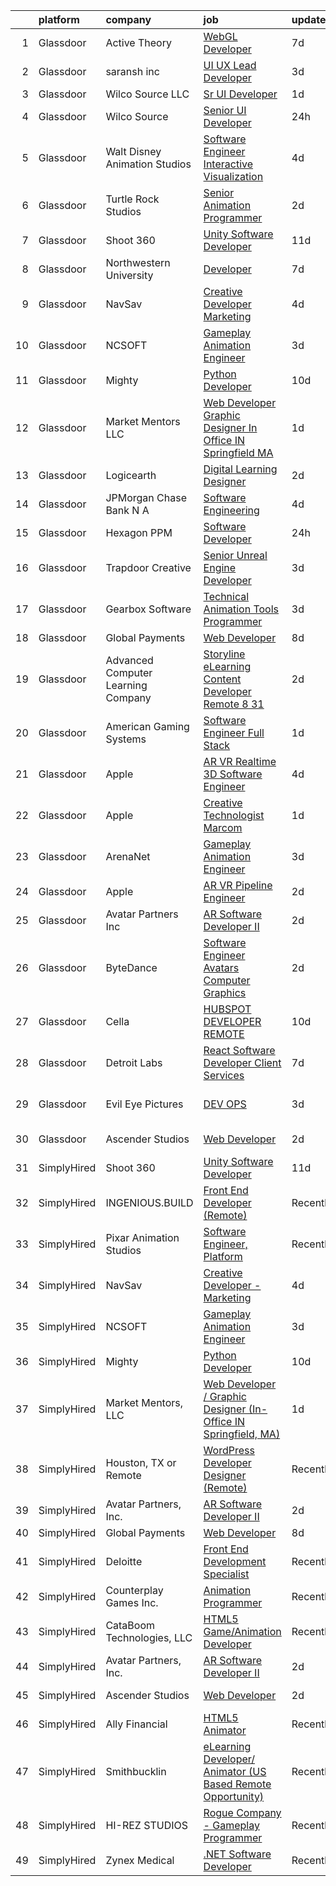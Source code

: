 

|    | platform    | company                            | job                                                                                                                                                                                                                                                                                                                                                                                                                                                                                                                                                                                                                                                                                                                                                                                                                                                                                                                                                                                                                                                                                                                                                                                                                                                                                                                                                                     | update_time   | location          |
|---:|:------------|:-----------------------------------|:------------------------------------------------------------------------------------------------------------------------------------------------------------------------------------------------------------------------------------------------------------------------------------------------------------------------------------------------------------------------------------------------------------------------------------------------------------------------------------------------------------------------------------------------------------------------------------------------------------------------------------------------------------------------------------------------------------------------------------------------------------------------------------------------------------------------------------------------------------------------------------------------------------------------------------------------------------------------------------------------------------------------------------------------------------------------------------------------------------------------------------------------------------------------------------------------------------------------------------------------------------------------------------------------------------------------------------------------------------------------|:--------------|:------------------|
|  1 | Glassdoor   | Active Theory                      | [WebGL Developer](https://www.glassdoor.com/partner/jobListing.htm?pos=118&ao=1136043&s=58&guid=00000183021f0fdc96b644399921230a&src=GD_JOB_AD&t=SR&vt=w&ea=1&cs=1_5e731f06&cb=1662187934136&jobListingId=1008097750595&jrtk=3-0-1gc11u4562duq001-1gc11u45nimbc800-d23fd628edf16cc9-)                                                                                                                                                                                                                                                                                                                                                                                                                                                                                                                                                                                                                                                                                                                                                                                                                                                                                                                                                                                                                                                                                   | 7d            | Los Angeles, CA   |
|  2 | Glassdoor   | saransh inc                        | [UI UX Lead Developer](https://www.glassdoor.com/partner/jobListing.htm?pos=123&ao=1136043&s=58&guid=00000183021f0fdc96b644399921230a&src=GD_JOB_AD&t=SR&vt=w&ea=1&cs=1_27e1e8e9&cb=1662187934137&jobListingId=1008103912540&jrtk=3-0-1gc11u4562duq001-1gc11u45nimbc800-85031aa08e20476f-)                                                                                                                                                                                                                                                                                                                                                                                                                                                                                                                                                                                                                                                                                                                                                                                                                                                                                                                                                                                                                                                                              | 3d            | Remote            |
|  3 | Glassdoor   | Wilco Source  LLC                  | [Sr UI Developer](https://www.glassdoor.com/partner/jobListing.htm?pos=113&ao=1136043&s=58&guid=00000183021f0fdc96b644399921230a&src=GD_JOB_AD&t=SR&vt=w&ea=1&cs=1_5e000bbc&cb=1662187934135&jobListingId=1008110499500&jrtk=3-0-1gc11u4562duq001-1gc11u45nimbc800-802fa49ffd51ecc9-)                                                                                                                                                                                                                                                                                                                                                                                                                                                                                                                                                                                                                                                                                                                                                                                                                                                                                                                                                                                                                                                                                   | 1d            | Newark, CA        |
|  4 | Glassdoor   | Wilco Source                       | [Senior UI Developer](https://www.glassdoor.com/partner/jobListing.htm?pos=116&ao=1136043&s=58&guid=00000183021f0fdc96b644399921230a&src=GD_JOB_AD&t=SR&vt=w&ea=1&cs=1_81a87395&cb=1662187934136&jobListingId=1008114020566&jrtk=3-0-1gc11u4562duq001-1gc11u45nimbc800-c70407e1cd8c0a1b-)                                                                                                                                                                                                                                                                                                                                                                                                                                                                                                                                                                                                                                                                                                                                                                                                                                                                                                                                                                                                                                                                               | 24h           | Newark, CA        |
|  5 | Glassdoor   | Walt Disney Animation Studios      | [Software Engineer   Interactive Visualization](https://www.glassdoor.com/partner/jobListing.htm?pos=105&ao=1110586&s=58&guid=00000183021f0fdc96b644399921230a&src=GD_JOB_AD&t=SR&vt=w&cs=1_263ee739&cb=1662187934134&jobListingId=1008101142223&cpc=AF770993EC679D41&jrtk=3-0-1gc11u4562duq001-1gc11u45nimbc800-4a283283121dd9b2--6NYlbfkN0DAFTyt7pbDCC2JPO79CSdi1dIb81yjczP5qsKcZIxgiYm3-7g-689UM0rgypL64cpmrtdNB6pclis-4s5phHYzU3DYkN9vge-pm0lXZLuitBnSbx9bxcGX-PwtN-H6mfdm29DKamNDlnaDHf7s34ndLvxai1xr5BcZhKtWuhQyp2quJR1miU_LkZnG9rkrhzNcXL1T6aOOsk8foT5hxjwZ2HX5G9pl4mmVt3gkGHzyqDXAroDKCc1fsKdlhhssqvlWK9yEogcoWUwnOjZM9mN8KppZvGHkWRvvFY5ZBkMShUTaJ6ErW9AFz9wTgMMiq8z8MF5nHfihnk_VJsSCxc-6-LPFZ8jxocw2TX4-v0K0ZspmJGsJYodhiCLqNDt62nvo3uar88-7Tjwa86iSExFchPOzajTBaJRXjf-o42Ql91am_l2WxfbYFiEMzjOVGwk%3D)                                                                                                                                                                                                                                                                                                                                                                                                                                                                                                                                                       | 4d            | Burbank, CA       |
|  6 | Glassdoor   | Turtle Rock Studios                | [Senior Animation Programmer](https://www.glassdoor.com/partner/jobListing.htm?pos=128&ao=1136043&s=58&guid=00000183021f0fdc96b644399921230a&src=GD_JOB_AD&t=SR&vt=w&ea=1&cs=1_ce272e37&cb=1662187934137&jobListingId=1008106608421&jrtk=3-0-1gc11u4562duq001-1gc11u45nimbc800-21f08f745b795195-)                                                                                                                                                                                                                                                                                                                                                                                                                                                                                                                                                                                                                                                                                                                                                                                                                                                                                                                                                                                                                                                                       | 2d            | Lake Forest, CA   |
|  7 | Glassdoor   | Shoot 360                          | [Unity Software Developer](https://www.glassdoor.com/partner/jobListing.htm?pos=103&ao=1110586&s=58&guid=00000183021f0fdc96b644399921230a&src=GD_JOB_AD&t=SR&vt=w&ea=1&cs=1_056e6a68&cb=1662187934135&jobListingId=1008087203584&cpc=8A48E7D5890B96AC&jrtk=3-0-1gc11u4562duq001-1gc11u45nimbc800-8dd0b1a67149a496--6NYlbfkN0DfopDBJjdZYsHaazvtHih9EkP_5L3b-O-YxZrMZy_RRXHVtoPf0vktF4oNZRwX11ChLmqooPeQulvAiVAtFyylj8b6ARcbJZaTISipflqpxGg1LcAq6m-5fYSL7Av37XfUU7wFkkBkYfYpMuUS6z0JTvtOC9Tf4ivmaFVVmcVi0ucMfgOzBMfyvavdPYg_-etTqVXYXSIfWovmhfyChwNXuaV38DCXGZq4j5L6qlfH0OU4QG-whspLOfg6Xu_at9A-5uqr1_dZdCRBiAqWihY2QIwxHppVmkXca3ez8AGIi8vmrE04A3knGBto8xGRN7DpHQ3uNzVvNfulYbCiBpjZz9SyqK2vnrJAQx5SIQJd_S139Jlno3GNa89H_fKohmR3uaiwSrQi3rMg4CLE43edaDPGNeASkpg4G4L0TuCAGMJPfTq-vuWYBZrM13H6AJ0K6EfuMla004OTvorFW5N_HJEwhtnRgU3CWNupmRrH5QAujKWEeJ2WUSl6qZL4Q8k%3D)                                                                                                                                                                                                                                                                                                                                                                                                                                                                                                       | 11d           | Vancouver, WA     |
|  8 | Glassdoor   | Northwestern University            | [Developer](https://www.glassdoor.com/partner/jobListing.htm?pos=127&ao=1136043&s=58&guid=00000183021f0fdc96b644399921230a&src=GD_JOB_AD&t=SR&vt=w&cs=1_2e02df2b&cb=1662187934137&jobListingId=1008097228196&jrtk=3-0-1gc11u4562duq001-1gc11u45nimbc800-13df63f3d4114959-)                                                                                                                                                                                                                                                                                                                                                                                                                                                                                                                                                                                                                                                                                                                                                                                                                                                                                                                                                                                                                                                                                              | 7d            | Evanston, IL      |
|  9 | Glassdoor   | NavSav                             | [Creative Developer   Marketing](https://www.glassdoor.com/partner/jobListing.htm?pos=106&ao=1110586&s=58&guid=00000183021f0fdc96b644399921230a&src=GD_JOB_AD&t=SR&vt=w&ea=1&cs=1_bfe1eaef&cb=1662187934135&jobListingId=1008101583321&cpc=56C4EA4A1A191A49&jrtk=3-0-1gc11u4562duq001-1gc11u45nimbc800-3ef4b27837961961--6NYlbfkN0BvAdlA35CjkOTzb4w1kkSC-vTwJamGQa4qaPCWn-0njweHi_B-CtuKQhiA94M5OE-XjNhf22KnVp00kgckhjWxzGyV97h7v8x36p5wKdZlOjwGZGaqaaH8DYNMeM34HY9t9Z5J26lOJ85UEHLGvZFDJOe_8KgJLhnklUUMm79Fgw-wQMJzYni-FeIqV5Svyi_1ZjE_mxETfR2qp4i-PiUDiAz8y9BFsxOfX0BmecMnmGFBamzhbjmqf2dPmw1l79Q2jskoL_2S0v1vj9ya7N4qEkpRWJGfHKpY1zxNg9FUyzHvhFdxnATAGdl8MK6pzPVKotGiPDRBnfUm9fURMwCo_kTJXroyuyqes0wJz_0EpquGblSYlc66oAyncDsi-cMlFoMd8f_nRr53nx4JixAh1Xf7DvICBdIdBPFDW6PFRza-aTnSfdWFERfeXbz5zt10Vvgemm2XZmQ5T4ePHBZdYdZ9TNhE9mAQDX0Iy0di5IOxkSXScOcD55Ksx3jhwYXETIUuucG1dZfg3zlNAgFv12J6BQthvkK16tAUjpSwl8GyHnzaZ4yfZNLLZty9J9LLByUiYx-cBUIazJvYfzCN)                                                                                                                                                                                                                                                                                                                                                                                                               | 4d            | Beaumont, TX      |
| 10 | Glassdoor   | NCSOFT                             | [Gameplay Animation Engineer](https://www.glassdoor.com/partner/jobListing.htm?pos=120&ao=1136043&s=58&guid=00000183021f0fdc96b644399921230a&src=GD_JOB_AD&t=SR&vt=w&ea=1&cs=1_e46e8e38&cb=1662187934139&jobListingId=1008104799075&jrtk=3-0-1gc11u4562duq001-1gc11u45nimbc800-6fd0a3efe7f1d2fe-)                                                                                                                                                                                                                                                                                                                                                                                                                                                                                                                                                                                                                                                                                                                                                                                                                                                                                                                                                                                                                                                                       | 3d            | Bellevue, WA      |
| 11 | Glassdoor   | Mighty                             | [Python Developer](https://www.glassdoor.com/partner/jobListing.htm?pos=110&ao=1136043&s=58&guid=00000183021f0fdc96b644399921230a&src=GD_JOB_AD&t=SR&vt=w&ea=1&cs=1_8036a349&cb=1662187934135&jobListingId=1008088932767&jrtk=3-0-1gc11u4562duq001-1gc11u45nimbc800-2137e7cb7a3f5085-)                                                                                                                                                                                                                                                                                                                                                                                                                                                                                                                                                                                                                                                                                                                                                                                                                                                                                                                                                                                                                                                                                  | 10d           | Remote            |
| 12 | Glassdoor   | Market Mentors  LLC                | [Web Developer   Graphic Designer  In Office IN Springfield  MA ](https://www.glassdoor.com/partner/jobListing.htm?pos=102&ao=1110586&s=58&guid=00000183021f0fdc96b644399921230a&src=GD_JOB_AD&t=SR&vt=w&ea=1&cs=1_357e8e89&cb=1662187934134&jobListingId=1008111271323&cpc=1FF74F442D7FC309&jrtk=3-0-1gc11u4562duq001-1gc11u45nimbc800-971de25c7259ef8b--6NYlbfkN0DrgQq5ECBajiuqohNCSf6c7_2Cek-sBUhiO2bmmkiCIcpzLyXLzEAoKP3P9Bva9-zUgAU6dCxffsMNVoKZUbiRB3Ovdl0h9ea5amWQkaxfoiRDPvu7vvBPFtBCBbXoTpO0YVWCRAym8I0hk1kRXTvCk5pv60f4DZY_HfLzxtzevPO9xQ7iAlJBHt3t5YEE5GUDkxZ8SLwY5lvAIJYOZh2o-n4JRhIKUGrtsq1lndZrFdfmoUlP7HWSRWkeAq8_gYMwQmoWM1XTg_uitxqzL_VM7xoqkY5P6DWXotFhEZHneUKvdd86OnYZwKR6Etn_SvaC3zto4fixhktE25pPm2YlRW4IT_xrol0e5-ep26szM9T0O4bXqzjoyAJ7d6oPPNghY5AEx1NUaLMEtNhEyMgMAe1h7fhvyGTXOevGsEVWU0jZV7GPhluJ3lViCLyq5yPhgPdvGw6moDd9uE23qEBDy3sh-WVTPJbwFG1noqIS44xFU_azdG8n91DX7HTGe1OQsjzET2ySCg%3D%3D)                                                                                                                                                                                                                                                                                                                                                                                                                                                  | 1d            | Springfield, MA   |
| 13 | Glassdoor   | Logicearth                         | [Digital Learning Designer](https://www.glassdoor.com/partner/jobListing.htm?pos=125&ao=1136043&s=58&guid=00000183021f0fdc96b644399921230a&src=GD_JOB_AD&t=SR&vt=w&cs=1_78fc15f7&cb=1662187934137&jobListingId=1008106368197&jrtk=3-0-1gc11u4562duq001-1gc11u45nimbc800-a55a7d9d14b0c3f5-)                                                                                                                                                                                                                                                                                                                                                                                                                                                                                                                                                                                                                                                                                                                                                                                                                                                                                                                                                                                                                                                                              | 2d            | Philadelphia, PA  |
| 14 | Glassdoor   | JPMorgan Chase Bank  N A           | [Software Engineering](https://www.glassdoor.com/partner/jobListing.htm?pos=129&ao=1136043&s=58&guid=00000183021f0fdc96b644399921230a&src=GD_JOB_AD&t=SR&vt=w&cs=1_69963935&cb=1662187934137&jobListingId=1008100362061&jrtk=3-0-1gc11u4562duq001-1gc11u45nimbc800-3a33d1df51ad2594-)                                                                                                                                                                                                                                                                                                                                                                                                                                                                                                                                                                                                                                                                                                                                                                                                                                                                                                                                                                                                                                                                                   | 4d            | Columbus, OH      |
| 15 | Glassdoor   | Hexagon PPM                        | [Software Developer](https://www.glassdoor.com/partner/jobListing.htm?pos=122&ao=1136043&s=58&guid=00000183021f0fdc96b644399921230a&src=GD_JOB_AD&t=SR&vt=w&cs=1_b7e8709b&cb=1662187934136&jobListingId=1008115008081&jrtk=3-0-1gc11u4562duq001-1gc11u45nimbc800-df8317f83c517f4c-)                                                                                                                                                                                                                                                                                                                                                                                                                                                                                                                                                                                                                                                                                                                                                                                                                                                                                                                                                                                                                                                                                     | 24h           | Madison, AL       |
| 16 | Glassdoor   | Trapdoor Creative                  | [Senior Unreal Engine Developer](https://www.glassdoor.com/partner/jobListing.htm?pos=101&ao=1110586&s=58&guid=00000183021f0fdc96b644399921230a&src=GD_JOB_AD&t=SR&vt=w&ea=1&cs=1_fde878df&cb=1662187934134&jobListingId=1008103754936&cpc=8DC11E556441A3F3&jrtk=3-0-1gc11u4562duq001-1gc11u45nimbc800-3ccb01640910f06a--6NYlbfkN0DfhRLDY5E7BVY3xhBTAobuSaZ3WR2SqAJ-w4NHeQGDZ_V54dt5D1-9-o8FlAFC8VGLEw2k2nKsfw8pew_Kwqtd_SEUbUcMf-02KnlYLV1p_IH8Kyt8nzMazNMhvenS4mLaj3fKUYsQpT5EY33skyX4tLuaJ-sj4Ti1j_68LBqgjHhV6p61YjgY1NjWJ-qry5OTqyOzbfvaSlPCYrNU-dRuOz5enOpRDyhFUf0pst6vk5SH0oQ6tHCi5MAX_NOVMe46tD5vgFe8BdcQ26fqSSJOzkB8Zr96gnNZ4zTiWJCQHUOXh_Ky9TH8i3Apjvice0sFzlhEUqPS-lyFDk0q8OK9F9QMYULdqD46YwRCucnxEHO7P3cwyj2P2BKF0U_y8c1e7f8Q2B69dXWfXVr8ZvoGCeXfRCzee6-hntdGD-Myv5RnTS_3sFdUNRZyPGaHgc2kI_drtD2guVjM6DgHJhiNfDKr-Z0NWZFLczb0HBLfVaCx_znftdEsAC8UWQ_paZJTAXEMMAg26HrvF0APjW8S)                                                                                                                                                                                                                                                                                                                                                                                                                                                                               | 3d            | Lehi, UT          |
| 17 | Glassdoor   | Gearbox Software                   | [Technical Animation Tools Programmer](https://www.glassdoor.com/partner/jobListing.htm?pos=126&ao=1136043&s=58&guid=00000183021f0fdc96b644399921230a&src=GD_JOB_AD&t=SR&vt=w&ea=1&cs=1_7d0e7dff&cb=1662187934137&jobListingId=1008103174225&jrtk=3-0-1gc11u4562duq001-1gc11u45nimbc800-a9a7243808333ca0-)                                                                                                                                                                                                                                                                                                                                                                                                                                                                                                                                                                                                                                                                                                                                                                                                                                                                                                                                                                                                                                                              | 3d            | Frisco, TX        |
| 18 | Glassdoor   | Global Payments                    | [Web Developer](https://www.glassdoor.com/partner/jobListing.htm?pos=119&ao=1136043&s=58&guid=00000183021f0fdc96b644399921230a&src=GD_JOB_AD&t=SR&vt=w&cs=1_30d6585c&cb=1662187934136&jobListingId=1008094732805&jrtk=3-0-1gc11u4562duq001-1gc11u45nimbc800-00706440be9ea585-)                                                                                                                                                                                                                                                                                                                                                                                                                                                                                                                                                                                                                                                                                                                                                                                                                                                                                                                                                                                                                                                                                          | 8d            | Oklahoma          |
| 19 | Glassdoor   | Advanced Computer Learning Company | [Storyline eLearning Content Developer  Remote  8 31](https://www.glassdoor.com/partner/jobListing.htm?pos=109&ao=1136043&s=58&guid=00000183021f0fdc96b644399921230a&src=GD_JOB_AD&t=SR&vt=w&ea=1&cs=1_b317b132&cb=1662187934135&jobListingId=1008105805778&jrtk=3-0-1gc11u4562duq001-1gc11u45nimbc800-2de2694daf7590a4-)                                                                                                                                                                                                                                                                                                                                                                                                                                                                                                                                                                                                                                                                                                                                                                                                                                                                                                                                                                                                                                               | 2d            | Remote            |
| 20 | Glassdoor   | American Gaming Systems            | [Software Engineer  Full Stack](https://www.glassdoor.com/partner/jobListing.htm?pos=121&ao=1136043&s=58&guid=00000183021f0fdc96b644399921230a&src=GD_JOB_AD&t=SR&vt=w&ea=1&cs=1_6913928d&cb=1662187934136&jobListingId=1008111413484&jrtk=3-0-1gc11u4562duq001-1gc11u45nimbc800-9fa3c45419a80488-)                                                                                                                                                                                                                                                                                                                                                                                                                                                                                                                                                                                                                                                                                                                                                                                                                                                                                                                                                                                                                                                                     | 1d            | Atlanta, GA       |
| 21 | Glassdoor   | Apple                              | [AR VR Realtime 3D Software Engineer](https://www.glassdoor.com/partner/jobListing.htm?pos=107&ao=1110586&s=58&guid=00000183021f0fdc96b644399921230a&src=GD_JOB_AD&t=SR&vt=w&cs=1_33d65459&cb=1662187934135&jobListingId=1008100584133&cpc=AC285F3A3ECA6BB0&jrtk=3-0-1gc11u4562duq001-1gc11u45nimbc800-be74c4599b441ffc--6NYlbfkN0BvKrLyj5gPmtZO9T8euul8TCxuuKNOtzRJOomxnwSEodTz2Bc-sPZlbtkML8D-m4ppbenoaghDiVEtRt2-ECRqRyfWCRKa_Jz5GoeDNoT-8CfXL3jdHiysjKuh-j4TG83S-ZboA80dXeTHzfspT9O3Ra4hPABGHU21EAaua9dWAsQUUzEu2CF6Y38SL3JEB3p-7uA4LiCZ_XXH88ht-VtXy1FEyPGVOcXawg64Zy-1L2whLvBhQnDlSYYm-fflOE08UMY0XQqVDBKsSnEXo9_xn-_7tB7WiF-ZnoYWkS3SZ_d4-dXxdtv3HctYmbkiETZGqcuEhr3PEcDd8F4ljjyCcX0DHfMjqJ5Ok__ANNz-a3TI27sAEiFy2YAMqTyTQPppWMHZB0BE1C4056irPGM5KCBTW0NSs97yJc1D_vAKsUo36hOp6kaiVouwzs3sbwvVetfToHJNg1pZFsAVHGS8y1iYBr16lHa4uvrGeO2uqk1aIlCCFvbwJEK2NVQ64aGwycvDGyC1uAynWoEjKvmFS0qLXbGoXQstQ1J8B3YswSFmDqarSSyCNKu3tSsr7-yJAgOkm3yMXTKTmkmyXeEHwnJmQA6_wEHEadCipEGO4fAhiZxiRUoQZTE7p4IZwyNvWJzueDpiTAnXQE_a4E5Li60kzHANo9TTcachIkWXN9QgRGmY12AV0H_0_paJBTgENdUe0lNeurM0_DRSxKEA0t0rKvr5Wt0TWBq4_a3hipqyHa0o0RnntbIWU-nOE6H0-LQgmHWjscL9vCLSopJdGloJ6ZqDTG7P3kdTchlw6_foTJvWKbCIZNw-MiagoJH8oJVK7bQF64TsgcGvenW51eUW47JHNNLX5TI7_nvTuy7fXEZkB7YlSoZzD1ybXRd_35Mq76MocytkQm8T1A2a_eiHXeqTftdK3f1bMLJjBPd4E0Q2OmBF774-fYIE5cc0eZANeGVgO2zTp6kVCoLJxEwf-wzzhp4%3D) | 4d            | Boulder, CO       |
| 22 | Glassdoor   | Apple                              | [Creative Technologist  Marcom](https://www.glassdoor.com/partner/jobListing.htm?pos=112&ao=1136043&s=58&guid=00000183021f0fdc96b644399921230a&src=GD_JOB_AD&t=SR&vt=w&cs=1_9c4104d2&cb=1662187934135&jobListingId=1008111206952&jrtk=3-0-1gc11u4562duq001-1gc11u45nimbc800-44ee546d4a615340-)                                                                                                                                                                                                                                                                                                                                                                                                                                                                                                                                                                                                                                                                                                                                                                                                                                                                                                                                                                                                                                                                          | 1d            | Cupertino, CA     |
| 23 | Glassdoor   | ArenaNet                           | [Gameplay Animation Engineer](https://www.glassdoor.com/partner/jobListing.htm?pos=115&ao=1136043&s=58&guid=00000183021f0fdc96b644399921230a&src=GD_JOB_AD&t=SR&vt=w&cs=1_e6f1d62f&cb=1662187934136&jobListingId=1008104799076&jrtk=3-0-1gc11u4562duq001-1gc11u45nimbc800-4ccaaf00bfd394bd-)                                                                                                                                                                                                                                                                                                                                                                                                                                                                                                                                                                                                                                                                                                                                                                                                                                                                                                                                                                                                                                                                            | 3d            | Bellevue, WA      |
| 24 | Glassdoor   | Apple                              | [AR VR Pipeline Engineer](https://www.glassdoor.com/partner/jobListing.htm?pos=108&ao=1110586&s=58&guid=00000183021f0fdc96b644399921230a&src=GD_JOB_AD&t=SR&vt=w&cs=1_c2d4d7f2&cb=1662187934135&jobListingId=1008105396645&cpc=3BA4CE39D5B5DEF5&jrtk=3-0-1gc11u4562duq001-1gc11u45nimbc800-c9ac99f385a34465--6NYlbfkN0BvKrLyj5gPmtZO9T8euul8TCxuuKNOtzRJOomxnwSEodTz2Bc-sPZlbtkML8D-m4rJEUgS2vPkgOVI7njqcyrxX869DpGye6ixWwn10iahY1e7v0vW0_yEUbkFwIQL54u2pH-wLan3uP1QN0-cDeLNaBnyjyJWVWVGubk5DmRA8Le1CLSEglt9FEBz21cjB4rItGchL0qRsV5I4xT6hfP2D79m5KlWAh-OnXA70OiWNx9YgbENWZ2OgTYh56mfNX3d2Mc-sJ-wk0gzpksWZbVgyJ5AVBDPXWPNz6TW6Wf9VU4jJaATRnHIhQVVhfBFohAyBxGitOdHFxv6Q0Ohtve7mlCIbRf0EVHJRY7H-ecisPskDvwRc5YhUa_8xDP0jD62zNJxCgSBNYe7nRXg0bKta3hOTocHkSMwRpYqkj426DHyFUgpVgJv1yU692qEadq2r-RRmM_RAKOf-IIYh7xGJj6Tc_WXrfwkuXoM3byDYhLdTdC5rn8KToG7jhXHXphN-34-awQarP_mVSwwn0wyqurSaQv3ns1zzTzS6dvh0eYErR7vd5MMzFFcNShJX4CNejsKTF_HXWezGJihcUTPwXhiBdGWQaxK5jXSh0c_mpy99C-pAGsLUbyEscy7jVrCoZ5Rz23HrZJ6SoanYxRiM1-nPvPVFuEMFoLWDy54njsTgvfp48f-jSF5tCgpDZE60GDE4GUJ8BqoM78y1z1lTr2JM1Zq-Vno28rsWOlF6iNEsv9Jgaf75QnXcZ-6xm1MISSNP9F89LxW7NjY9oqhXPustFpMEnvOjbdDBNoA0BBbPrDZmQyaVrYBh-TzNbyZkjF9CS-0iPKVEmEh3ayzEkqtTbxcRYdBZpLR5-kbY2CgvVkHYZ67GVppzidSywHr9xV822cjLwwuNOXO5N906Hn4srMw6meUNK0cO3G1x43e-6mhGKREvLfB8RHE11F5OaEwM5nGwQ%3D%3D)                               | 2d            | Boulder, CO       |
| 25 | Glassdoor   | Avatar Partners  Inc               | [AR Software Developer II](https://www.glassdoor.com/partner/jobListing.htm?pos=104&ao=1110586&s=58&guid=00000183021f0fdc96b644399921230a&src=GD_JOB_AD&t=SR&vt=w&ea=1&cs=1_eaa93142&cb=1662187934135&jobListingId=1008106665313&cpc=BAEB662971763A76&jrtk=3-0-1gc11u4562duq001-1gc11u45nimbc800-e7104cb7571e10bd--6NYlbfkN0CSE3POay3L6XNXi0aipSscdc1Zs2V3vZI2w3p7sV-Wv_VoR-XsUxX86YfQ56zr2X2DaYELFy_C3wUXcLlSNQY5XhgcS-qb-mOfK5GZmOQEQaCEWWGF4p6F_FMb-3_kziIFa6OePOYEvUBuJ-qJs-wjHE-bkIxGqY7SQZGqOKMNDw4LScBAKRt_vIAGn7gMza0nqS5yjhJUyiBG0gjXTvMzAl_N5Zhx5HT-Ee3a3SL0xlgHgVi0H2pLxemn5iXlUXu5Pums_-qGyEta01cybus8TcPUBBFdaRMvyUZsWiBroBi2xasdBdiYEm9tohH3F02dSZJ1zkFA93QY5_4K2AEWOWJa09V3hHEBxZcyuYmAKrsSQi3n5MaVUk5Zp_GSUsgh_WnFJaAIFOtHkRAm78es_JJpuV3OoF0wbW9I-C8KvwQvz6Jh6nB7IuUMcKyp_rC41Omu_LicXWofaSHmu6B0uiptCOCzGP8jy6NVTRIacjeb9ksAGTIALnxvh5XTGoQ%3D)                                                                                                                                                                                                                                                                                                                                                                                                                                                                                                       | 2d            | Remote            |
| 26 | Glassdoor   | ByteDance                          | [Software Engineer  Avatars   Computer Graphics](https://www.glassdoor.com/partner/jobListing.htm?pos=124&ao=1136043&s=58&guid=00000183021f0fdc96b644399921230a&src=GD_JOB_AD&t=SR&vt=w&cs=1_33d6a223&cb=1662187934137&jobListingId=1008107336762&jrtk=3-0-1gc11u4562duq001-1gc11u45nimbc800-6640348a4effcd4e-)                                                                                                                                                                                                                                                                                                                                                                                                                                                                                                                                                                                                                                                                                                                                                                                                                                                                                                                                                                                                                                                         | 2d            | Mountain View, CA |
| 27 | Glassdoor   | Cella                              | [HUBSPOT DEVELOPER  REMOTE ](https://www.glassdoor.com/partner/jobListing.htm?pos=117&ao=1136043&s=58&guid=00000183021f0fdc96b644399921230a&src=GD_JOB_AD&t=SR&vt=w&cs=1_7515c27a&cb=1662187934136&jobListingId=1008089083132&jrtk=3-0-1gc11u4562duq001-1gc11u45nimbc800-73c6d256be3d48f8-)                                                                                                                                                                                                                                                                                                                                                                                                                                                                                                                                                                                                                                                                                                                                                                                                                                                                                                                                                                                                                                                                             | 10d           | Milton, GA        |
| 28 | Glassdoor   | Detroit Labs                       | [React Software Developer   Client Services](https://www.glassdoor.com/partner/jobListing.htm?pos=130&ao=1136043&s=58&guid=00000183021f0fdc96b644399921230a&src=GD_JOB_AD&t=SR&vt=w&cs=1_f7e49e32&cb=1662187934137&jobListingId=1008097750211&jrtk=3-0-1gc11u4562duq001-1gc11u45nimbc800-4fb605cf590e1222-)                                                                                                                                                                                                                                                                                                                                                                                                                                                                                                                                                                                                                                                                                                                                                                                                                                                                                                                                                                                                                                                             | 7d            | Remote            |
| 29 | Glassdoor   | Evil Eye Pictures                  | [DEV OPS](https://www.glassdoor.com/partner/jobListing.htm?pos=114&ao=1136043&s=58&guid=00000183021f0fdc96b644399921230a&src=GD_JOB_AD&t=SR&vt=w&cs=1_9806d648&cb=1662187934135&jobListingId=1008104745704&jrtk=3-0-1gc11u4562duq001-1gc11u45nimbc800-786845acbbfd8e9a-)                                                                                                                                                                                                                                                                                                                                                                                                                                                                                                                                                                                                                                                                                                                                                                                                                                                                                                                                                                                                                                                                                                | 3d            | San Francisco, CA |
| 30 | Glassdoor   | Ascender Studios                   | [Web Developer](https://www.glassdoor.com/partner/jobListing.htm?pos=111&ao=1136043&s=58&guid=00000183021f0fdc96b644399921230a&src=GD_JOB_AD&t=SR&vt=w&ea=1&cs=1_a0ed2e68&cb=1662187934135&jobListingId=1008105864049&jrtk=3-0-1gc11u4562duq001-1gc11u45nimbc800-d404735759ace1bc-)                                                                                                                                                                                                                                                                                                                                                                                                                                                                                                                                                                                                                                                                                                                                                                                                                                                                                                                                                                                                                                                                                     | 2d            | Northport, NY     |
| 31 | SimplyHired | Shoot 360                          | [Unity Software Developer](https://www.simplyhired.com/job/B1_K9MT39xHMJXZWgdROLqlx1P2OEX0ZITZVFjJYvyZE-LK_UZSO1w?q=animation+developer)                                                                                                                                                                                                                                                                                                                                                                                                                                                                                                                                                                                                                                                                                                                                                                                                                                                                                                                                                                                                                                                                                                                                                                                                                                | 11d           | Vancouver, WA     |
| 32 | SimplyHired | INGENIOUS.BUILD                    | [Front End Developer (Remote)](https://www.simplyhired.com/job/6j79CYZDql2eX7fABHmfSi8Pap2YCIU-BNMpRKJwhHcBQJ67M7QELQ?q=animation+developer)                                                                                                                                                                                                                                                                                                                                                                                                                                                                                                                                                                                                                                                                                                                                                                                                                                                                                                                                                                                                                                                                                                                                                                                                                            | Recently      | Nashville, TN     |
| 33 | SimplyHired | Pixar Animation Studios            | [Software Engineer, Platform](https://www.simplyhired.com/job/skxTPaLu9_6CYJMNEj-6V8IgLdR5ruEc6_CYauwEv8qUKF-bZj8kng?q=animation+developer)                                                                                                                                                                                                                                                                                                                                                                                                                                                                                                                                                                                                                                                                                                                                                                                                                                                                                                                                                                                                                                                                                                                                                                                                                             | Recently      | Emeryville, CA    |
| 34 | SimplyHired | NavSav                             | [Creative Developer - Marketing](https://www.simplyhired.com/job/aftiHndoYiEJfgbCsFqF7A8NEK8VV4GcBTYPjqlqaWYFK-vD-8z1cQ?q=animation+developer)                                                                                                                                                                                                                                                                                                                                                                                                                                                                                                                                                                                                                                                                                                                                                                                                                                                                                                                                                                                                                                                                                                                                                                                                                          | 4d            | Beaumont, TX      |
| 35 | SimplyHired | NCSOFT                             | [Gameplay Animation Engineer](https://www.simplyhired.com/job/nF8WG-RKCxtFPIbNePopbvDSVGEBqML_id_ykm_d7z3ywomwD-7dRg?q=animation+developer)                                                                                                                                                                                                                                                                                                                                                                                                                                                                                                                                                                                                                                                                                                                                                                                                                                                                                                                                                                                                                                                                                                                                                                                                                             | 3d            | Bellevue, WA      |
| 36 | SimplyHired | Mighty                             | [Python Developer](https://www.simplyhired.com/job/mSidqalQa9rFv-8uMc6mXYDSd2xaTVkb4xZSgl6OipQNezi9Fe79tw?q=animation+developer)                                                                                                                                                                                                                                                                                                                                                                                                                                                                                                                                                                                                                                                                                                                                                                                                                                                                                                                                                                                                                                                                                                                                                                                                                                        | 10d           | Remote            |
| 37 | SimplyHired | Market Mentors, LLC                | [Web Developer / Graphic Designer (In-Office IN Springfield, MA)](https://www.simplyhired.com/job/AAmzSRc2gvhCwsUkgB1M2F2YeaLLepAmGf4YDI6M9RGjKvKat4p4Rw?q=animation+developer)                                                                                                                                                                                                                                                                                                                                                                                                                                                                                                                                                                                                                                                                                                                                                                                                                                                                                                                                                                                                                                                                                                                                                                                         | 1d            | Hartford, CT      |
| 38 | SimplyHired | Houston, TX or Remote              | [WordPress Developer Designer (Remote)](https://www.simplyhired.com/job/h5NIRqnG6nzwtBLlFlrT64773r4CAOGZWfW6vATD8Z8CzAc7NchDIg?q=animation+developer)                                                                                                                                                                                                                                                                                                                                                                                                                                                                                                                                                                                                                                                                                                                                                                                                                                                                                                                                                                                                                                                                                                                                                                                                                   | Recently      | The Woodlands, TX |
| 39 | SimplyHired | Avatar Partners, Inc.              | [AR Software Developer II](https://www.simplyhired.com/job/UeNDfsvrvGKqJT2_CcRkXhDQimk6kBmqp97LV9GSoNPJsJtnaRbEsA?q=animation+developer)                                                                                                                                                                                                                                                                                                                                                                                                                                                                                                                                                                                                                                                                                                                                                                                                                                                                                                                                                                                                                                                                                                                                                                                                                                | 2d            | Remote            |
| 40 | SimplyHired | Global Payments                    | [Web Developer](https://www.simplyhired.com/job/KLfEtbUcunlIekF7ewl3my8StEEMw68m1B8P4HmQU15e76UUEHLIsg?q=animation+developer)                                                                                                                                                                                                                                                                                                                                                                                                                                                                                                                                                                                                                                                                                                                                                                                                                                                                                                                                                                                                                                                                                                                                                                                                                                           | 8d            | Oklahoma          |
| 41 | SimplyHired | Deloitte                           | [Front End Development Specialist](https://www.simplyhired.com/job/lUneNZc7O4Y9TqB0IrefWqm1GMlZcwKxbgu-LDZ2990DpOi60aI3tQ?q=animation+developer)                                                                                                                                                                                                                                                                                                                                                                                                                                                                                                                                                                                                                                                                                                                                                                                                                                                                                                                                                                                                                                                                                                                                                                                                                        | Recently      | Wichita, KS       |
| 42 | SimplyHired | Counterplay Games Inc.             | [Animation Programmer](https://www.simplyhired.com/job/ja01lGWLinKLuR563KA6A4U8WQhuf1FHnXZkvmF_Ju9Z07Y3VkVtsQ?q=animation+developer)                                                                                                                                                                                                                                                                                                                                                                                                                                                                                                                                                                                                                                                                                                                                                                                                                                                                                                                                                                                                                                                                                                                                                                                                                                    | Recently      | Remote            |
| 43 | SimplyHired | CataBoom Technologies, LLC         | [HTML5 Game/Animation Developer](https://www.simplyhired.com/job/rcD9kqRruTFu3sLPN7RcYmKqhwYda35Xkfl4DXnDIh1VgwPtoMUoDw?q=animation+developer)                                                                                                                                                                                                                                                                                                                                                                                                                                                                                                                                                                                                                                                                                                                                                                                                                                                                                                                                                                                                                                                                                                                                                                                                                          | Recently      | Richardson, TX    |
| 44 | SimplyHired | Avatar Partners, Inc.              | [AR Software Developer II](https://www.simplyhired.com/job/UeNDfsvrvGKqJT2_CcRkXhDQimk6kBmqp97LV9GSoNPJsJtnaRbEsA?q=animation+developer)                                                                                                                                                                                                                                                                                                                                                                                                                                                                                                                                                                                                                                                                                                                                                                                                                                                                                                                                                                                                                                                                                                                                                                                                                                | 2d            | Remote            |
| 45 | SimplyHired | Ascender Studios                   | [Web Developer](https://www.simplyhired.com/job/dHYH1R0opqNNYnMtM_lxryynCh31Wy1L3yVJL_jUTzBgct1EK-8Cfw?q=animation+developer)                                                                                                                                                                                                                                                                                                                                                                                                                                                                                                                                                                                                                                                                                                                                                                                                                                                                                                                                                                                                                                                                                                                                                                                                                                           | 2d            | Northport, NY     |
| 46 | SimplyHired | Ally Financial                     | [HTML5 Animator](https://www.simplyhired.com/job/nALAXYnSAULwPR4KKgCZeqMUxMlWYaSjM_gmb7Oh6XqDXaVFXYnmZg?q=animation+developer)                                                                                                                                                                                                                                                                                                                                                                                                                                                                                                                                                                                                                                                                                                                                                                                                                                                                                                                                                                                                                                                                                                                                                                                                                                          | Recently      | Charlotte, NC     |
| 47 | SimplyHired | Smithbucklin                       | [eLearning Developer/ Animator (US Based Remote Opportunity)](https://www.simplyhired.com/job/o0wXkuWE5GmspCcePui9IkAEPg1-7AWcdL2hMWar8TyjH9xKOYroQQ?q=animation+developer)                                                                                                                                                                                                                                                                                                                                                                                                                                                                                                                                                                                                                                                                                                                                                                                                                                                                                                                                                                                                                                                                                                                                                                                             | Recently      | Old Lyme, CT      |
| 48 | SimplyHired | HI-REZ STUDIOS                     | [Rogue Company - Gameplay Programmer](https://www.simplyhired.com/job/LsNry-p6gnu1TIEZmUo6I8aV0PTXE3Z5_Z4722fobj5x-RZGMaivJA?q=animation+developer)                                                                                                                                                                                                                                                                                                                                                                                                                                                                                                                                                                                                                                                                                                                                                                                                                                                                                                                                                                                                                                                                                                                                                                                                                     | Recently      | Remote            |
| 49 | SimplyHired | Zynex Medical                      | [.NET Software Developer](https://www.simplyhired.com/job/CkZS4u7p1I92Dp42AUwS_a_ddjsrJw7_CNhZYtWMjYq5qdAiX22kGQ?q=animation+developer)                                                                                                                                                                                                                                                                                                                                                                                                                                                                                                                                                                                                                                                                                                                                                                                                                                                                                                                                                                                                                                                                                                                                                                                                                                 | Recently      | Englewood, CO     |